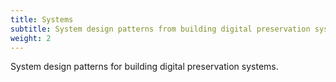 ```yaml
---
title: Systems
subtitle: System design patterns from building digital preservation systems.
weight: 2
---
```


System design patterns for building digital preservation systems.
